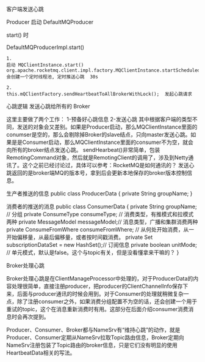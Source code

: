 客户端发送心跳

Producer 启动 DefaultMQProducer

start() 时

DefaultMQProducerImpl.start()

    1. 
    启动 MQClientInstance.start()
    org.apache.rocketmq.client.impl.factory.MQClientInstance.startScheduledTask
    会创建一个定时线程池, 定时推送心跳  30s
    
    2. 
    this.mQClientFactory.sendHeartbeatToAllBrokerWithLock();  发起心跳请求


心跳逻辑
    发送心跳给所有的 Broker


这里主要做了两个工作：
1-预备好心跳信息
2-发送心跳
其中根据客户端的类型不同，发送的对象会又差别。如果是Producer启动，那么MQClientInstance里面的conumser是空的，那么会剔除掉Broker的slave结点，只向master发送心跳。如果是是Consumer启动，那么MQClientInstance里面的consumer不为空，就会向所有的broker结点发送心跳。
sendHearbeat()非常简单，包装RemotingCommand对象，然后就是RemotingClient的调用了，涉及到Netty通讯了。这个之前已经讨论过，具体可以参考：RocketMQ是如何通讯的？
发送心跳返回的是broker端MQ的版本号，拿到后会更新本地保存的broker版本控制信息。

生产者推送的信息
public class ProducerData {
    private String groupName;
}

消费者的推送的消息
public class ConsumerData {
    private String groupName; // 分组
    private ConsumeType consumeType; // 消费类型，有推模式和拉模式两种
    private MessageModel messageModel;// 消息类型，广播和集群消费两种
    private ConsumeFromWhere consumeFromWhere; // 从何处开始消费，从一开始偏移量，从最后偏移量，或者按时间戳消费。
    private Set<SubscriptionData> subscriptionDataSet = new HashSet<SubscriptionData>();// 订阅信息
    private boolean unitMode; // 单元模式，默认是false。这个与topic有关，但是没看懂拿来干嘛的？
} 


Broker处理心跳

Broker处理心跳是在ClientManageProcessor中处理的，对于ProducerData的内容处理很简单，直接注册producer，把producer的ClientChannelInfo保存下来，后面与producer通讯的时候会用到。对于Consumer的处理就稍微复杂一点，除了注册consumer之外，如果消费分组配置不为空的话，还会创建一个用于重试的topic，这个在消息重新消费时有用。这部分在后面介绍consumer消费消息时会再次提到。



Producer、Consumer、Broker都与NameSrv有“维持心跳”的动作，就是Producer、Consumer定期从NameSrv拉取Topic路由信息，Broker定期向NameSrv注册包装了Topic路由的broker信息，只是它们没有明显的使用HeartbeatData相关的写法。